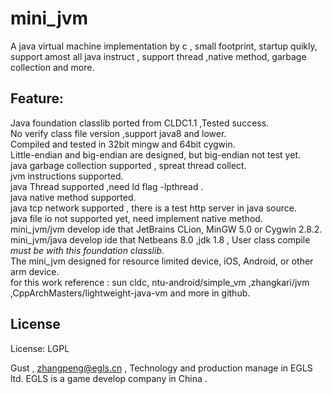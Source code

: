# mini_jvm

  A java virtual machine implementation by c , small footprint, startup quikly, support amost all java instruct , support thread ,native method, garbage collection and more.
  
## Feature:  

  Java foundation classlib ported from CLDC1.1 ,Tested success.  
  No verify class file version ,support java8 and lower.  
  Compiled and tested in 32bit mingw and 64bit cygwin.   
  Little-endian and big-endian are designed, but big-endian not test yet.   
  java garbage collection supported , spreat thread collect.  
  jvm instructions supported.  
  java Thread supported ,need ld flag -lpthread .  
  java native method supported.  
  java tcp network supported , there is a test http server in java source.  
  java file io not supported yet, need implement native method.  
  mini_jvm/jvm develop ide that JetBrains CLion, MinGW 5.0 or Cygwin 2.8.2.  
  mini_jvm/java develop ide that Netbeans 8.0 ,jdk 1.8 , User class compile *must be with this foundation classlib*.  
  The mini_jvm designed for resource limited device, iOS, Android, or other arm device.  
  for this work reference : sun cldc, ntu-android/simple_vm ,zhangkari/jvm ,CppArchMasters/lightweight-java-vm and more in github.   

## License
License:	LGPL


Gust , zhangpeng@egls.cn , Technology and production manage in EGLS ltd. EGLS is a game develop company in China .